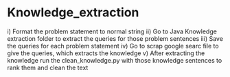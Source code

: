 # Knowledge_extraction

i) Format the problem statement to normal string
ii) Go to Java Knowledge extraction folder to extract the queries for those problem sentences
iii) Save the queries for each problem statement
iv) Go to scrap google searc file to give the queries, which extracts the knowledge
v) After extracting the knowledge run the clean_knowledge.py with those knowledge sentences to rank them and clean the text
